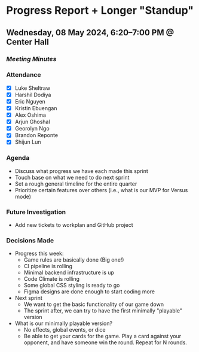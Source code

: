 # Progress Report + Longer "Standup"
## Wednesday, 08 May 2024, 6:20–7:00 PM @ Center Hall
### _Meeting Minutes_

### Attendance
- [x] Luke Sheltraw
- [x] Harshil Dodiya 
- [x] Eric Nguyen
- [x] Kristin Ebuengan
- [x] Alex Oshima
- [x] Arjun Ghoshal
- [x] Georolyn Ngo
- [x] Brandon Reponte
- [x] Shijun Lun

### Agenda
- Discuss what progress we have each made this sprint
- Touch base on what we need to do next sprint
- Set a rough general timeline for the entire quarter
- Prioritize certain features over others (i.e., what is our MVP for Versus mode)

### Future Investigation
- Add new tickets to workplan and GitHub project

### Decisions Made
- Progress this week:
  - Game rules are basically done (Big one!)
  - CI pipeline is rolling
  - Minimal backend infrastructure is up
  - Code Climate is rolling
  - Some global CSS styling is ready to go
  - Figma designs are done enough to start coding more
- Next sprint
  - We want to get the basic functionality of our game down
  - The sprint after, we can try to have the first minimally "playable" version
- What is our minimally playable version?
  - No effects, global events, or dice
  - Be able to get your cards for the game. Play a card against your opponent, and have someone win the round. Repeat for N rounds.